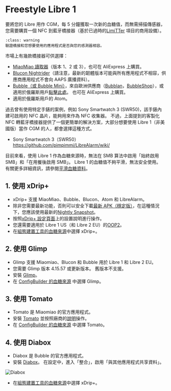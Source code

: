 # Freestyle Libre 1

要將您的 Libre 用作 CGM，每 5 分鐘獲取一次新的血糖值，而無需掃描傳感器，您需要購買一個 NFC 到藍牙橋接器（基於已過時的[LimiTTer](https://github.com/JoernL/LimiTTer) 項目的商用設備）。

```{admonition} Libre 2, Libre 1 US and Libre Pro
:class: warning
驗證橋接和您想要使用的應用程式是否與您的感測器相容。  
```

市場上有幾款橋接器可供選擇：

-   [MiaoMiao 讀取器](https://www.miaomiao.cool/)（版本 1、2 或 3），也可在 AliExpress 上購買。
-   [Blucon Nightrider](https://www.ambrosiasys.com/our-products/blucon/)（請注意，最新的韌體版本可能與所有應用程式不相容，供應商應用程式不會向 AAPS 廣播資料）。
-   [Bubble（或 Bubble Mini）](https://www.bubblesmartreader.com/)，來自歐洲供應商（[Bubblan](https://www.bubblan.org/)，[BubbleShop](https://bubbleshop.eu/)），或適用於俄羅斯用戶[點擊此處](https://vk.com/saharmonitor/)。 也可在 AliExpress 上購買。
-   適用於俄羅斯用戶的 Atom。

過去曾有使用特定手錶的案例，例如 Sony Smartwatch 3 (SWR50)，該手錶內建可啟用的 NFC 晶片，能夠用來作為 NFC 收集器。 不過，上面提到的客製化 NFC 轉藍牙橋接器提供了一個更簡單的解決方案，大部分想要使用 Libre 1（非美國版）當作 CGM 的人，都會選擇這種方式。

-   Sony Smartwatch 3（SWR50）<https://github.com/pimpimmi/LibreAlarm/wiki/>

目前來看，使用 Libre 1 作為血糖來源時，無法在 SMB 算法中啟用「始終啟用 SMB」和「在用餐後啟用 SMB」。 Libre 1 的血糖值不夠平滑，無法安全使用。 有關更多詳細資訊，請參閱[平滑血糖資料](../Usage/Smoothing-Blood-Glucose-Data-in-xDrip.md)。

## 1. 使用 xDrip+

-   xDrip+ 支援 MiaoMiao、Bubble、Blucon、Atom 和 LibreAlarm。
-   除非您需要最新功能，否則可以安全下載[最新 APK（穩定版）](https://xdrip-plus-updates.appspot.com/stable/xdrip-plus-latest.apk)，在這種情況下，您應該使用最新的[Nightly Snapshot](https://github.com/NightscoutFoundation/xDrip/releases)。
-   按照[xDrip+ 設定頁面](../Configuration/xdrip.md)上的設置說明進行操作。
-    您還需要適用於 Libre 1 US（和 Libre 2 EU）的[OOP2](https://drive.google.com/file/d/1f1VHW2I8w7Xe3kSQqdaY3kihPLs47ILS/view)。
-   在[組態建置工具的血糖來源](../Configuration/Config-Builder.md#bg-source)中選擇 xDrip+。

## 2. 使用 Glimp

-   Glimp 支援 Miaomiao、Blucon 和 Bubble 用於 Libre 1 和 Libre 2 EU。
-   您需要 Glimp 版本 4.15.57 或更新版本。 舊版本不支援。
-   安裝 [Glimp](https://play.google.com/store/apps/details?id=it.ct.glicemia)。
-   在 [ConfigBuilder 的血糖來源](../Configuration/Config-Builder.md#bg-source) 中選擇 Glimp。

## 3. 使用 Tomato

- Tomato 是 Miaomiao 的官方應用程式。
- 安裝 [Tomato](http://tomato.cool/#download_page) 並按照廠商的[說明](http://tomato.cool/how-to-broadcast-data-to-android-aps/tips/)操作。
- 在 [ConfigBuilder 的血糖來源](../Configuration/Config-Builder.md#bg-source) 中選擇 Tomato。

## 4. 使用 Diabox

- Diabox 是 Bubble 的官方應用程式。
- 安裝 [Diabox](https://t.me/s/DiaboxApp)。 在設定中，進入「整合」，啟用「與其他應用程式共享資料」。

![Diabox](../images/Diabox.png)

- 在[組態建置工具的血糖來源](../Configuration/Config-Builder.md#bg-source)中選擇 xDrip+。
